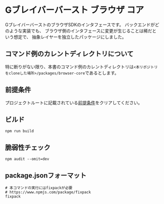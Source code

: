 # Gブレイバーバースト ブラウザ コア

GブレイバーバーストのブラウザSDKのインタフェースです。
バックエンドがどのような実装でも、
ブラウザ側のインタフェースに変更が生じることは稀だという想定で、
抽象レイヤーを独立したパッケージにしました。

## コマンド例のカレントディレクトリについて
特に断りがない限り、本書のコマンド例のカレントディレクトリは```<本リポジトリをcloneした場所>/packages/browser-core```であるとします。

## 前提条件
プロジェクトルートに記載されている[前提条件](../../Readme.md#pre-required)をクリアしてください。

## ビルド
```shell
npm run build
```

## 脆弱性チェック
```shell
npm audit --omit=dev
```

## package.jsonフォーマット
```shell
# 本コマンドの実行にはfixpackが必要
# https://www.npmjs.com/package/fixpack
fixpack
```
